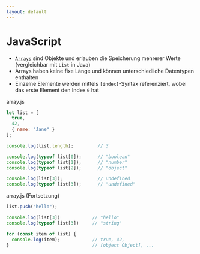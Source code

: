 ```yaml
---
layout: default
---
```


# JavaScript <SubHeading text="Arrays"/>

<div class="grid grid-cols-12 gap-6">
<div class="col-span-12">

- [`Arrays`](https://developer.mozilla.org/en-US/docs/Web/JavaScript/Reference/Global_Objects/Array) sind Objekte und erlauben die Speicherung mehrerer Werte (vergleichbar mit `List` in Java)
- Arrays haben keine fixe Länge und können unterschiedliche Datentypen enthalten
- Einzelne Elemente werden mittels `[index]`-Syntax referenziert, wobei das erste Element den Index `0` hat

</div>
<div class="col-span-6">

<Filename>array.js</Filename>

<!-- prettier-ignore-start -->

```js
let list = [
  true,
  42,
  { name: "Jane" }
];

console.log(list.length);         // 3

console.log(typeof list[0]);      // "boolean"
console.log(typeof list[1]);      // "number"
console.log(typeof list[2]);      // "object"

console.log(list[3]);             // undefined
console.log(typeof list[3]);      // "undefined"
```

<!-- prettier-ignore-end -->

</div>
<div class="col-span-6">

<Filename>array.js (Fortsetzung)</Filename>

<!-- prettier-ignore-start -->

```js
list.push("hello");

console.log(list[3])            // "hello"
console.log(typeof list[3])     // "string"

for (const item of list) {
  console.log(item);            // true, 42,
}                               // [object Object], ...
```

<!-- prettier-ignore-end -->

</div>
</div>

<PageNumber/>
